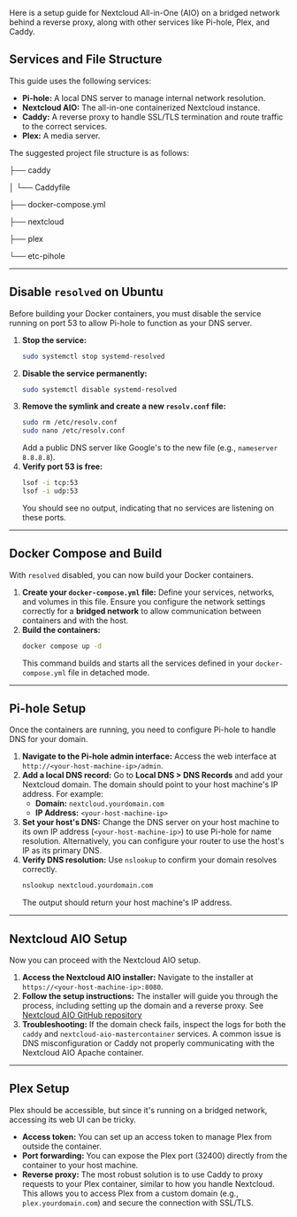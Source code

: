Here is a setup guide for Nextcloud All-in-One (AIO) on a bridged network behind a reverse proxy, along with other services like Pi-hole, Plex, and Caddy.

## Services and File Structure

This guide uses the following services:

* **Pi-hole:** A local DNS server to manage internal network resolution.
* **Nextcloud AIO:** The all-in-one containerized Nextcloud instance.
* **Caddy:** A reverse proxy to handle SSL/TLS termination and route traffic to the correct services.
* **Plex:** A media server.

The suggested project file structure is as follows:

├── caddy

│   └── Caddyfile

├── docker-compose.yml

├── nextcloud

├── plex

└── etc-pihole

---

## Disable `resolved` on Ubuntu

Before building your Docker containers, you must disable the service running on port 53 to allow Pi-hole to function as your DNS server.

1.  **Stop the service:**
    ```bash
    sudo systemctl stop systemd-resolved
    ```
2.  **Disable the service permanently:**
    ```bash
    sudo systemctl disable systemd-resolved
    ```
3.  **Remove the symlink and create a new `resolv.conf` file:**
    ```bash
    sudo rm /etc/resolv.conf
    sudo nano /etc/resolv.conf
    ```
    Add a public DNS server like Google's to the new file (e.g., `nameserver 8.8.8.8`).
4.  **Verify port 53 is free:**
    ```bash
    lsof -i tcp:53
    lsof -i udp:53
    ```
    You should see no output, indicating that no services are listening on these ports.

---

## Docker Compose and Build

With `resolved` disabled, you can now build your Docker containers.

1.  **Create your `docker-compose.yml` file:** Define your services, networks, and volumes in this file. Ensure you configure the network settings correctly for a **bridged network** to allow communication between containers and with the host.
2.  **Build the containers:**
    ```bash
    docker compose up -d
    ```
    This command builds and starts all the services defined in your `docker-compose.yml` file in detached mode.

---

## Pi-hole Setup

Once the containers are running, you need to configure Pi-hole to handle DNS for your domain.

1.  **Navigate to the Pi-hole admin interface:** Access the web interface at `http://<your-host-machine-ip>/admin`.
2.  **Add a local DNS record:** Go to **Local DNS > DNS Records** and add your Nextcloud domain. The domain should point to your host machine's IP address. For example:
    * **Domain:** `nextcloud.yourdomain.com`
    * **IP Address:** `<your-host-machine-ip>`
3.  **Set your host's DNS:** Change the DNS server on your host machine to its own IP address (`<your-host-machine-ip>`) to use Pi-hole for name resolution. Alternatively, you can configure your router to use the host's IP as its primary DNS.
4.  **Verify DNS resolution:** Use `nslookup` to confirm your domain resolves correctly.
    ```bash
    nslookup nextcloud.yourdomain.com
    ```
    The output should return your host machine's IP address.

---

## Nextcloud AIO Setup

Now you can proceed with the Nextcloud AIO setup.

1.  **Access the Nextcloud AIO installer:** Navigate to the installer at `https://<your-host-machine-ip>:8080`.
2.  **Follow the setup instructions:** The installer will guide you through the process, including setting up the domain and a reverse proxy. See [Nextcloud AIO GitHub repository](https://github.com/nextcloud/all-in-one "Nextcloud All-in-One")
3.  **Troubleshooting:** If the domain check fails, inspect the logs for both the `caddy` and `nextcloud-aio-mastercontainer` services. A common issue is DNS misconfiguration or Caddy not properly communicating with the Nextcloud AIO Apache container.

---

## Plex Setup

Plex should be accessible, but since it's running on a bridged network, accessing its web UI can be tricky.

* **Access token:** You can set up an access token to manage Plex from outside the container.
* **Port forwarding:** You can expose the Plex port (32400) directly from the container to your host machine.
* **Reverse proxy:** The most robust solution is to use Caddy to proxy requests to your Plex container, similar to how you handle Nextcloud. This allows you to access Plex from a custom domain (e.g., `plex.yourdomain.com`) and secure the connection with SSL/TLS.
